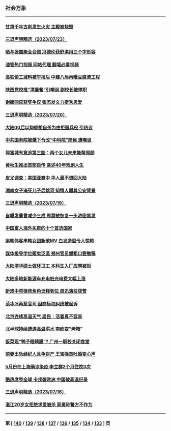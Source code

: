 ### 社会万象
---
#### [甘肃千年古刹发生火灾 主殿被烧毁](../../pages/ncid282/n14040791.md?07250045) 
#### [三退声明精选（2023/07/23）](../../pages/ncid282/n14040688.md?07250045) 
#### [晒与张震聚会合照 冯德伦获舒淇用三个字形容](../../pages/ncid282/n14040507.md?07250045) 
#### [油管热门视频 网站代理 翻墙必看视频](http://138.2.39.72:81/youtube.html?epic-marker?07250045)
#### [高铁偷工减料被举报后 中建八局再曝豆腐渣工程](../../pages/ncid282/n14040484.md?07250045) 
#### [陕西党校推“清廉餐”引嘲讽 副校长被停职](../../pages/ncid282/n14039889.md?07250045) 
#### [谢娜回应获奖争议 张杰发文力挺秀恩爱](../../pages/ncid282/n14039646.md?07250045) 
#### [三退声明精选（2023/07/20）](../../pages/ncid282/n14039703.md?07250045) 
#### [大陆00后以抑郁想自杀为由拒服兵役 引热议](../../pages/ncid282/n14039333.md?07250045) 
#### [中共国务院被爆下令改“中科院”简称 遭嘲讽](../../pages/ncid282/n14038835.md?07250045) 
#### [郭富城有意追第三胎：两个女儿未来能帮照顾](../../pages/ncid282/n14038810.md?07250045) 
#### [黄秋生推出首部自传 亲述40年戏剧人生](../../pages/ncid282/n14038772.md?07250045) 
#### [皮尤调查：美国亚裔中 华人最不想回大陆](../../pages/ncid282/n14038718.md?07250045) 
#### [湖南女子淹死儿子后跳河 知情人曝其公安背景](../../pages/ncid282/n14038034.md?07250045) 
#### [三退声明精选（2023/07/19）](../../pages/ncid282/n14038152.md?07250045) 
#### [自曝发量曾减少三成 周慧敏恢复一头浓密黑发](../../pages/ncid282/n14037929.md?07250045) 
#### [中国富人海外买房的十个首选国家](../../pages/ncid282/n14038009.md?07250045) 
#### [梁朝伟客串韩女团新歌MV 白发造型令人惊艳](../../pages/ncid282/n14037971.md?07250045) 
#### [媒体报导学位贩卖泛滥 郑州官员爆粗口要撤稿](../../pages/ncid282/n14037627.md?07250045) 
#### [大陆清华硕士做环卫工 本科生入厂应聘被拒](../../pages/ncid282/n14037538.md?07250045) 
#### [大陆多地新能源车充电桩充电费大幅上涨](../../pages/ncid282/n14037353.md?07250045) 
#### [新戏中将律师角色诠释到位 周迅演技获赞](../../pages/ncid282/n14037171.md?07250045) 
#### [范冰冰再惹官司 因商标权纠纷被起诉](../../pages/ncid282/n14037069.md?07250045) 
#### [北京连续高温天气 居民：活着真不容易](../../pages/ncid282/n14036928.md?07250045) 
#### [北半球持续遭遇高温洪水 南欧变“烤箱”](../../pages/ncid282/n14036800.md?07250045) 
#### [饭菜现“鸭子眼睛膜”? 广州一职校关闭食堂](../../pages/ncid282/n14036610.md?07250045) 
#### [前妻出轨经纪人且争财产 王宝强首吐婚变心声](../../pages/ncid282/n14036417.md?07250045) 
#### [5月份在上海确诊染疫 李立群2个月住院3次](../../pages/ncid282/n14036340.md?07250045) 
#### [酷热席卷全球 卡戎袭欧洲 中国破高温纪录](../../pages/ncid282/n14036110.md?07250045) 
#### [三退声明精选（2023/07/16）](../../pages/ncid282/n14035776.md?07250045) 
#### [湛江20岁女拒绝求爱被杀 家属称警方不作为](../../pages/ncid282/n14035342.md?07250045) 

---
#### 第 [ [140](./140.md?07250045) / [139](./139.md?07250045) / [138](./138.md?07250045) / [137](./137.md?07250045) / [136](./136.md?07250045) / [135](./135.md?07250045) / [134](./134.md?07250045) / [133](./133.md?07250045) ] 页
